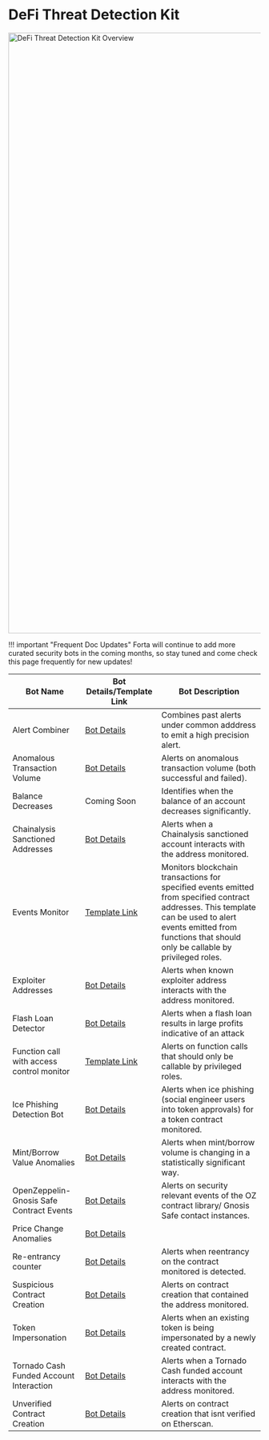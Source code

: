 # DeFi Threat Detection Kit


<p align="left">
    <img width=1200 alt="DeFi Threat Detection Kit Overview" src="../defi-threat-detection-kit.png">
</p>

!!! important "Frequent Doc Updates"
    Forta will continue to add more curated security bots in the coming months, so stay tuned and come check this page frequently for new updates!

| Bot Name | Bot Details/Template Link | Bot Description  |
|----------|------------------|------------------|
| Alert Combiner | [Bot Details](starter-kit-bot-details.md#alert-combiner) | Combines past alerts under common adddress to emit a high precision alert. |
| Anomalous Transaction Volume | [Bot Details](starter-kit-bot-details.md#anomalous-transaction-volume) | Alerts on anomalous transaction volume (both successful and failed).|
| Balance Decreases | Coming Soon | Identifies when the balance of an account decreases significantly. |
| Chainalysis Sanctioned Addresses | [Bot Details](starter-kit-bot-details.md#chainalysis-sanctioned-addresses) | Alerts when a Chainalysis sanctioned account interacts with the address monitored. |
| Events Monitor | [Template Link](https://github.com/arbitraryexecution/forta-bot-templates/tree/main/src/monitor-events) | Monitors blockchain transactions for specified events emitted from specified contract addresses. This template can be used to alert events emitted from functions that should only be callable by privileged roles. |
| Exploiter Addresses | [Bot Details](starter-kit-bot-details.md#exploiter-addresses) | Alerts when known exploiter address interacts with the address monitored. |
| Flash Loan Detector | [Bot Details](starter-kit-bot-details.md#evidence-of-phishing-bot) | Alerts when a flash loan results in large profits indicative of an attack |
| Function call with access control monitor | [Template Link](https://github.com/arbitraryexecution/forta-bot-templates/tree/main/src/monitor-function-calls) | Alerts on function calls that should only be callable by privileged roles.|
| Ice Phishing Detection Bot | [Bot Details](starter-kit-bot-details.md#evidence-of-phishing-bot) | Alerts when ice phishing (social engineer users into token approvals) for a token contract monitored. |
| Mint/Borrow Value Anomalies | [Bot Details](starter-kit-bot-details.md#mint-borrow-anomalies) | Alerts when mint/borrow volume is changing in a statistically significant way. |
| OpenZeppelin-Gnosis Safe Contract Events | [Bot Details](starter-kit-bot-details.md#openzeppelin-gnosis-safe-contract-events) | Alerts on security relevant events of the OZ contract library/ Gnosis Safe contact instances. |
| Price Change Anomalies | [Bot Details](starter-kit-bot-details.md#price-change-anomaly) | | Identifies when a price of an asset changes significantly. |
| Re-entrancy counter | [Bot Details](starter-kit-bot-details.md#reentrancy-counter) | Alerts when reentrancy on the contract monitored is detected. |
| Suspicious Contract Creation | [Bot Details](starter-kit-bot-details.md#suspicious-contract-creation) | Alerts on contract creation that contained the address monitored. |
| Token Impersonation | [Bot Details](starter-kit-bot-details.md#token-impersonation) | Alerts when an existing token is being impersonated by a newly created contract. |
| Tornado Cash Funded Account Interaction | [Bot Details](starter-kit-bot-details.md#tornado-cash-funded-account-interaction) | Alerts when a Tornado Cash funded account interacts with the address monitored. |
| Unverified Contract Creation | [Bot Details](starter-kit-bot-details.md#unverified-contract-creation) | Alerts on contract creation that isnt verified on Etherscan. |


